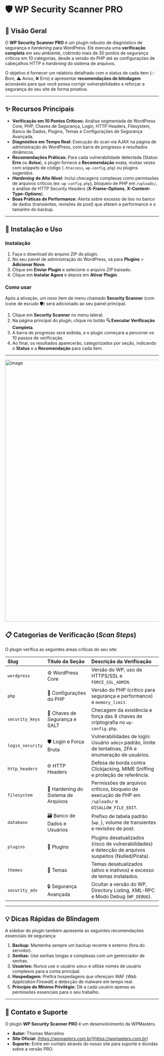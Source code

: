 # 🛡️ WP Security Scanner PRO

[](https://wpmasters.com.br)
[](https://www.gnu.org/licenses/gpl-2.0.html)
[](https://wpmasters.com.br)

## 🌟 Visão Geral

O **WP Security Scanner PRO** é um plugin robusto de diagnóstico de segurança e *hardening* para WordPress. Ele executa uma **verificação completa** em seu ambiente, cobrindo mais de 30 pontos de segurança críticos em 10 categorias, desde a versão do PHP até as configurações de cabeçalhos HTTP e *hardening* do sistema de arquivos.

O objetivo é fornecer um relatório detalhado com o status de cada item (✅ Bom, ⚠️ Aviso, ❌ Erro) e apresentar **recomendações de blindagem** acionáveis para que você possa corrigir vulnerabilidades e reforçar a segurança do seu site de forma proativa.

-----

## ✨ Recursos Principais

  * **Verificação em 10 Pontos Críticos:** Análise segmentada de WordPress Core, PHP, Chaves de Segurança, Login, HTTP Headers, Filesystem, Banco de Dados, Plugins, Temas e Configurações de Segurança Avançada.
  * **Diagnóstico em Tempo Real:** Execução do scan via AJAX na página de administração do WordPress, com barra de progresso e resultados dinâmicos.
  * **Recomendações Práticas:** Para cada vulnerabilidade detectada (Status: **Erro** ou **Aviso**), o plugin fornece a **Recomendação** exata, muitas vezes com *snippets* de código (`.htaccess`, `wp-config.php`) ou plugins sugeridos.
  * ***Hardening*** **de Alto Nível:** Inclui checagens complexas como permissões de arquivos críticos (ex: `wp-config.php`), bloqueio de PHP em `/uploads/`, e análise de HTTP Security Headers (**X-Frame-Options**, **X-Content-Type-Options**).
  * **Boas Práticas de Performance:** Alerta sobre excesso de lixo no banco de dados (transientes, revisões de post) que afetam a performance e o tamanho do backup.

-----

## 🚀 Instalação e Uso

### Instalação

1.  Faça o download do arquivo ZIP do plugin.
2.  No seu painel de administração do WordPress, vá para **Plugins** \> **Adicionar Novo**.
3.  Clique em **Enviar Plugin** e selecione o arquivo ZIP baixado.
4.  Clique em **Instalar Agora** e depois em **Ativar Plugin**.

### Como usar

Após a ativação, um novo item de menu chamado **Security Scanner** (com ícone de escudo 🛡️) será adicionado ao seu painel principal.

1.  Clique em **Security Scanner** no menu lateral.
2.  Na página principal do plugin, clique no botão **🔍 Executar Verificação Completa**.
3.  A barra de progresso será exibida, e o plugin começará a percorrer os 10 passos de verificação.
4.  Ao final, os resultados aparecerão, categorizados por seção, indicando o **Status** e a **Recomendação** para cada item.

-----

<img width="1217" height="856" alt="image" src="https://github.com/user-attachments/assets/8a5637f4-90de-4adf-9b14-30a4e5eaf560" />

## 📋 Categorias de Verificação (*Scan Steps*)

O plugin verifica as seguintes áreas críticas do seu site:

| Slug | Título da Seção | Descrição da Verificação |
| :--- | :--- | :--- |
| `wordpress` | ⚙️ WordPress Core | Versão do WP, uso de HTTPS/SSL e `FORCE_SSL_ADMIN`. |
| `php` | 🔧 Configurações do PHP | Versão do PHP (crítico para segurança e performance) e `memory_limit`. |
| `security_keys` | 🔑 Chaves de Segurança e SALT | Checagem da existência e força das 8 chaves de criptografia no `wp-config.php`. |
| `login_security` | 🛡️ Login e Força Bruta | Vulnerabilidades de login: Usuário `admin` padrão, limite de tentativas, 2FA e enumeração de usuários. |
| `http_headers` | 🌐 HTTP Headers | Defesa de borda contra Clickjacking, MIME Sniffing e proteção de referência. |
| `filesystem` | 📁 Hardening do Sistema de Arquivos | Permissões de arquivos críticos, bloqueio de execução de PHP em `/uploads/` e `DISALLOW_FILE_EDIT`. |
| `database` | 🗃️ Banco de Dados e Usuários | Prefixo de tabela padrão (`wp_`), volume de transientes e revisões de post. |
| `plugins` | 🔌 Plugins | Plugins desatualizados (risco de vulnerabilidades) e detecção de arquivos suspeitos (Nulled/Pirata). |
| `themes` | 🎨 Temas | Temas desatualizados (ativo e inativos) e excesso de temas instalados. |
| `security_adv` | 🔒 Segurança Avançada | Ocultar a versão do WP, Directory Listing, XML-RPC e Modo Debug (`WP_DEBUG`). |

-----

## 💡 Dicas Rápidas de Blindagem

A *sidebar* do plugin também apresenta as seguintes recomendações essenciais de segurança:

1.  **Backup:** Mantenha sempre um backup recente e externo (fora do servidor).
2.  **Senhas:** Use senhas longas e complexas com um gerenciador de senhas.
3.  **Usuários:** Nunca use o usuário `admin` e utilize nomes de usuário complexos para a conta principal.
4.  **Hospedagem:** Prefira hospedagens que ofereçam WAF (*Web Application Firewall*) e detecção de malware em tempo real.
5.  **Princípio do Mínimo Privilégio:** Dê a cada usuário apenas as permissões essenciais para o seu trabalho.

-----

## 🤝 Contato e Suporte

O plugin **WP Security Scanner PRO** é um desenvolvimento da WPMasters.

  * **Autor:** Thomas Marcelino
  * **Site Oficial:** [https://wpmasters.com.br](https://wpmasters.com.br)
  * **Suporte:** Entre em contato através do nosso site para suporte e dúvidas sobre a versão PRO.
